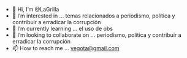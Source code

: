 - 👋 Hi, I’m @LaGrilla
- 👀 I’m interested in ...  temas relacionados a periodismo, política y contribuir a erradicar la corrupción
- 🌱 I’m currently learning ... el uso de obs
- 💞️ I’m looking to collaborate on ... periodismo, política y contribuir a erradicar la corrupción
- 📫 How to reach me ... vegota@gmail.com

<!---
LaGrilla/LaGrilla is a ✨ special ✨ repository because its `README.md` (this file) appears on your GitHub profile.
You can click the Preview link to take a look at your changes.
--->
